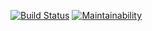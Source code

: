 [![Build Status](https://travis-ci.org/r4sh33d/MedManager.svg?branch=master)](https://travis-ci.org/r4sh33d/MedManager)
[![Maintainability](https://api.codeclimate.com/v1/badges/2ee0b2bb54f2530e708b/maintainability)](https://codeclimate.com/github/r4sh33d/MedManager/maintainability)

